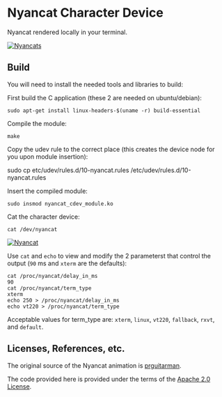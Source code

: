 # Nyancat Character Device

Nyancat rendered locally in your terminal.

[![Nyancats](http://i.imgur.com/snCOQl.png)](http://i.imgur.com/snCOQ.png)

## Build

You will need to install the needed tools and libraries to build:

First build the C application (these 2 are needed on ubuntu/debian):

    sudo apt-get install linux-headers-$(uname -r) build-essential

Compile the module:

    make

Copy the udev rule to the correct place (this creates the device node for you upon module insertion):

  sudo cp etc/udev/rules.d/10-nyancat.rules /etc/udev/rules.d/10-nyancat.rules

Insert the compiled module:

    sudo insmod nyancat_cdev_module.ko

Cat the character device:

    cat /dev/nyancat

[![Nyancat](http://i.imgur.com/VR3Ab7W.png)](http://i.imgur.com/VR3Ab7W.png)

Use `cat` and `echo` to view and modify the 2 parameterst that control the output (`90` ms and `xterm` are the defaults):

    cat /proc/nyancat/delay_in_ms
    90
    cat /proc/nyancat/term_type
    xterm
    echo 250 > /proc/nyancat/delay_in_ms
    echo vt220 > /proc/nyancat/term_type

Acceptable values for term_type are: `xterm`, `linux`, `vt220`, `fallback`, `rxvt`, and `default`.

## Licenses, References, etc.

The original source of the Nyancat animation is
[prguitarman](http://www.prguitarman.com/index.php?id=348).

The code provided here is provided under the terms of the
[Apache 2.0 License](http://www.apache.org/licenses/LICENSE-2.0).
